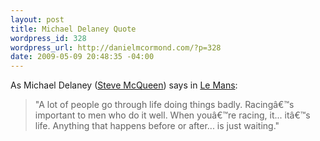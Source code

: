 ```yaml
--- 
layout: post
title: Michael Delaney Quote
wordpress_id: 328
wordpress_url: http://danielmcormond.com/?p=328
date: 2009-05-09 20:48:35 -04:00
---
```

As Michael Delaney (<a href="http://en.wikipedia.org/wiki/Steve_McQueen">Steve McQueen</a>) says in <a href="http://en.wikipedia.org/wiki/Le_Mans_(film)">Le Mans</a>:
<blockquote>"A lot of people go through life doing things badly. Racingâ€™s important to men who do it well. When youâ€™re racing, it... itâ€™s life. Anything that happens before or after... is just waiting."</blockquote>
